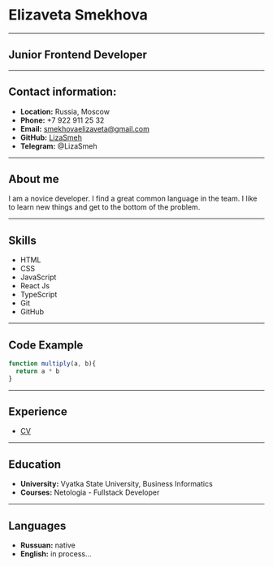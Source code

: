 # **Elizaveta Smekhova** 
---
## **Junior Frontend Developer**
---
## **Contact information:**
* **Location:** Russia, Moscow
* **Phone:** +7 922 911 25 32
* **Email:** smekhovaelizaveta@gmail.com
* **GitHub:** [LizaSmeh](https://github.com/LizaSmeh)
* **Telegram:** @LizaSmeh
--- 
## **About me** 
 I am a novice developer. I find a great common language in the team. I like to learn new things and get to the bottom of the problem.

---
## **Skills**
* HTML
* CSS
* JavaScript
* React Js
* TypeScript
* Git
* GitHub
---
## **Code Example**
```javascript
function multiply(a, b){
  return a * b
}
```
---
## **Experience**
* [CV](https://github.com/LizaSmeh/rsschool-cv/blob/gh-pages/cv.md)
---
## **Education**
* __University:__ Vyatka State University, Business Informatics
* __Courses:__ Netologia - Fullstack Developer

---
## **Languages**
* __Russuan:__ native
* __English:__ in process...